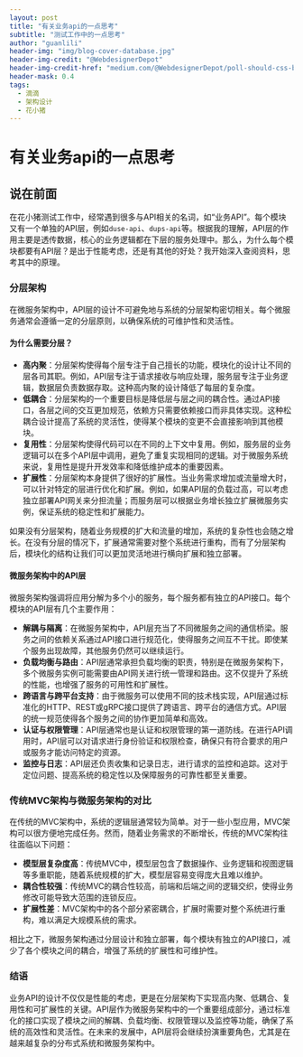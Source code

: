 ```yaml
---
layout: post
title: "有关业务api的一点思考"
subtitle: "测试工作中的一点思考"
author: "guanlili"
header-img: "img/blog-cover-database.jpg"
header-img-credit: "@WebdesignerDepot"
header-img-credit-href: "medium.com/@WebdesignerDepot/poll-should-css-become-more-like-a-programming-language-c74eb26a4270"
header-mask: 0.4
tags:
  - 滴滴
  - 架构设计
  - 花小猪
---
```


# 有关业务api的一点思考

## 说在前面

在花小猪测试工作中，经常遇到很多与API相关的名词，如“业务API”。每个模块又有一个单独的API层，例如`duse-api`、`dups-api`等。根据我的理解，API层的作用主要是透传数据，核心的业务逻辑都在下层的服务处理中。那么，为什么每个模块都要有API层？是出于性能考虑，还是有其他的好处？我开始深入查阅资料，思考其中的原理。

### 分层架构

在微服务架构中，API层的设计不可避免地与系统的分层架构密切相关。每个微服务通常会遵循一定的分层原则，以确保系统的可维护性和灵活性。

#### 为什么需要分层？

- **高内聚**：分层架构使得每个层专注于自己擅长的功能，模块化的设计让不同的层各司其职。例如，API层专注于请求接收与响应处理，服务层专注于业务逻辑，数据层负责数据存取。这种高内聚的设计降低了每层的复杂度。
- **低耦合**：分层架构的一个重要目标是降低层与层之间的耦合性。通过API接口，各层之间的交互更加规范，依赖方只需要依赖接口而非具体实现。这种松耦合设计提高了系统的灵活性，使得某个模块的变更不会直接影响到其他模块。
- **复用性**：分层架构使得代码可以在不同的上下文中复用。例如，服务层的业务逻辑可以在多个API层中调用，避免了重复实现相同的逻辑。对于微服务系统来说，复用性是提升开发效率和降低维护成本的重要因素。
- **扩展性**：分层架构本身提供了很好的扩展性。当业务需求增加或流量增大时，可以针对特定的层进行优化和扩展。例如，如果API层的负载过高，可以考虑独立部署API网关来分担流量；而服务层可以根据业务增长独立扩展微服务实例，保证系统的稳定性和扩展能力。

如果没有分层架构，随着业务规模的扩大和流量的增加，系统的复杂性也会随之增长。在没有分层的情况下，扩展通常需要对整个系统进行重构，而有了分层架构后，模块化的结构让我们可以更加灵活地进行横向扩展和独立部署。

#### 微服务架构中的API层

微服务架构强调将应用分解为多个小的服务，每个服务都有独立的API接口。每个模块的API层有几个主要作用：

- **解耦与隔离**：在微服务架构中，API层充当了不同微服务之间的通信桥梁。服务之间的依赖关系通过API接口进行规范化，使得服务之间互不干扰。即使某个服务出现故障，其他服务仍然可以继续运行。
- **负载均衡与路由**：API层通常承担负载均衡的职责，特别是在微服务架构下，多个微服务实例可能需要由API网关进行统一管理和路由。这不仅提升了系统的性能，也增强了服务的可用性和扩展性。
- **跨语言与跨平台支持**：由于微服务可以使用不同的技术栈实现，API层通过标准化的HTTP、REST或gRPC接口提供了跨语言、跨平台的通信方式。API层的统一规范使得各个服务之间的协作更加简单和高效。
- **认证与权限管理**：API层通常也是认证和权限管理的第一道防线。在进行API调用时，API层可以对请求进行身份验证和权限检查，确保只有符合要求的用户或服务才能访问特定的资源。
- **监控与日志**：API层还负责收集和记录日志，进行请求的监控和追踪。这对于定位问题、提高系统的稳定性以及保障服务的可靠性都至关重要。

### 传统MVC架构与微服务架构的对比

在传统的MVC架构中，系统的逻辑层通常较为简单。对于一些小型应用，MVC架构可以很方便地完成任务。然而，随着业务需求的不断增长，传统的MVC架构往往面临以下问题：

- **模型层复杂度高**：传统MVC中，模型层包含了数据操作、业务逻辑和视图逻辑等多重职能，随着系统规模的扩大，模型层容易变得庞大且难以维护。
- **耦合性较强**：传统MVC的耦合性较高，前端和后端之间的逻辑交织，使得业务修改可能导致大范围的连锁反应。
- **扩展性差**：MVC架构中的各个部分紧密耦合，扩展时需要对整个系统进行重构，难以满足大规模系统的需求。

相比之下，微服务架构通过分层设计和独立部署，每个模块有独立的API接口，减少了各个模块之间的耦合，增强了系统的扩展性和可维护性。

### 结语

业务API的设计不仅仅是性能的考虑，更是在分层架构下实现高内聚、低耦合、复用性和可扩展性的关键。API层作为微服务架构中的一个重要组成部分，通过标准化的接口实现了模块之间的解耦、负载均衡、权限管理以及监控等功能，确保了系统的高效性和灵活性。在未来的发展中，API层将会继续扮演重要角色，尤其是在越来越复杂的分布式系统和微服务架构中。


